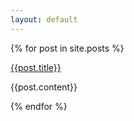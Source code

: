 ```yaml
---
layout: default
---
```

{% for post in site.posts %}
  <div class="post-title-link">
    <p><a href="{{post.url}}">{{post.title}}</a></p>
  </div>
  <div class="post-content">
    <p>{{post.content}}</p>
  </div>
 {% endfor %}
